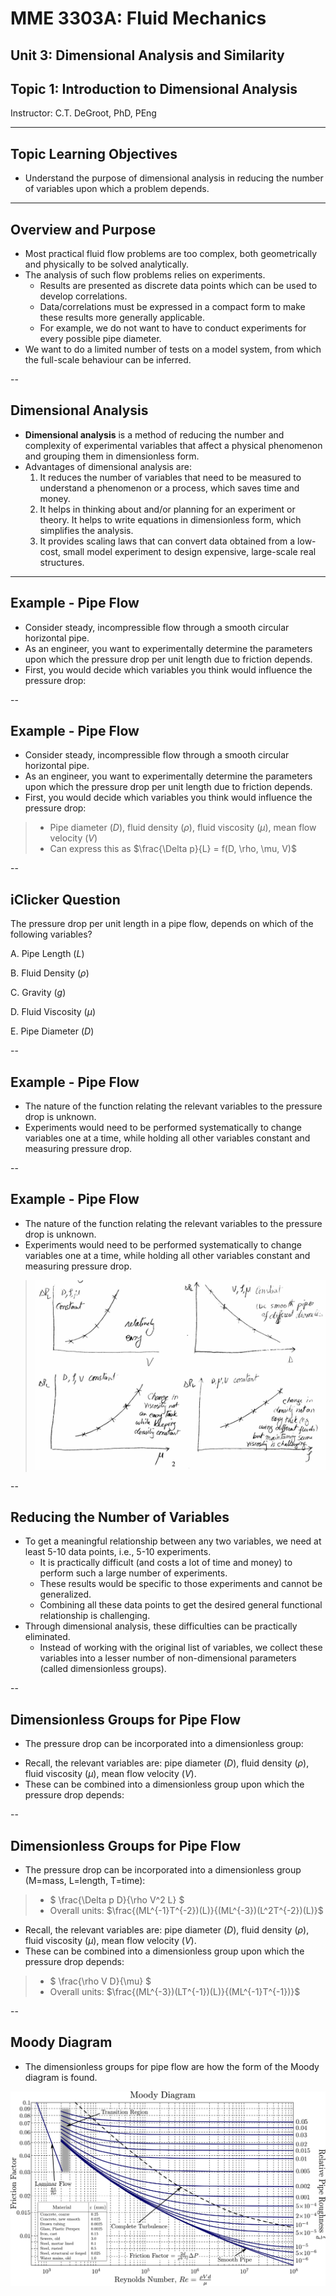 # MME 3303A: Fluid Mechanics  
## Unit 3: Dimensional Analysis and Similarity
## Topic 1: Introduction to Dimensional Analysis
Instructor: C.T. DeGroot, PhD, PEng  

---
<!-- Section 01: Unit Learning Objectives-->
## Topic Learning Objectives

- Understand the purpose of dimensional analysis in reducing the number of variables upon which a problem depends.

---
<!-- Section 02: Overview and Purpose-->
## Overview and Purpose

- Most practical fluid flow problems are too complex, both geometrically and physically
to be solved analytically.
- The analysis of such flow problems relies on experiments.
    - Results are presented as discrete data points which can be used to develop correlations.
    - Data/correlations must be expressed in a compact form to make these results more generally applicable.
    - For example, we do not want to have to conduct experiments for every possible pipe diameter.
- We want to do a limited number of tests on a model system, from which the full-scale behaviour can be inferred.

--
## Dimensional Analysis

- **Dimensional analysis** is a method of reducing the number and complexity of experimental variables that affect a physical phenomenon and grouping them in dimensionless form.
- Advantages of dimensional analysis are:
    1. It reduces the number of variables that need to be measured to understand a phenomenon or a process, which saves time and money.
    2. It helps in thinking about and/or planning for an experiment or theory. It helps to write equations in dimensionless form, which simplifies the analysis.
    3. It provides scaling laws that can convert data obtained from a low-cost, small model experiment to design expensive, large-scale real structures.

---
<!-- Section 03: Reducing the Number of Variables-->
<!-- .slide: class="student-only" -->
## Example - Pipe Flow

- Consider steady, incompressible flow through a smooth circular horizontal pipe.
- As an engineer, you want to experimentally determine the parameters upon which the pressure drop per unit length due to friction depends.
- First, you would decide which variables you think would influence the pressure drop:

<div class="annotation-space"></div>

--
<!-- .slide: class="instructor-only" -->
## Example - Pipe Flow

- Consider steady, incompressible flow through a smooth circular horizontal pipe.
- As an engineer, you want to experimentally determine the parameters upon which the pressure drop per unit length due to friction depends.
- First, you would decide which variables you think would influence the pressure drop:

>- Pipe diameter ($D$), fluid density ($\rho$), fluid viscosity ($\mu$), mean flow velocity ($V$)
>- Can express this as $\frac{\Delta p}{L} = f(D, \rho, \mu, V)$
<!-- .element: class="annotation-space" -->

-- 
<!-- .slide: class="instructor-only" -->
## iClicker Question

The pressure drop per unit length in a pipe flow, depends on which of the following variables?

A. Pipe Length ($L$)

B. Fluid Density ($\rho$)

C. Gravity ($g$)

D. Fluid Viscosity ($\mu$)

E. Pipe Diameter ($D$)

--
<!-- .slide: class="student-only" -->
## Example - Pipe Flow

- The nature of the function relating the relevant variables to the pressure drop is unknown.
- Experiments would need to be performed systematically to change variables one at a time, while holding all other variables constant and measuring pressure drop.

<div class="annotation-space"></div>

--
<!-- .slide: class="instructor-only" -->
## Example - Pipe Flow

- The nature of the function relating the relevant variables to the pressure drop is unknown.
- Experiments would need to be performed systematically to change variables one at a time, while holding all other variables constant and measuring pressure drop.

> <img src="img/pressure_plots.png" class="img-40vh" />
<!-- .element: class="annotation-space" -->

--
## Reducing the Number of Variables

- To get a meaningful relationship between any two variables, we need at least 5-10 data points, i.e., 5-10 experiments.
    - It is practically difficult (and costs a lot of time and money) to perform such a large number of experiments.
    - These results would be specific to those experiments and cannot be generalized.
    - Combining all these data points to get the desired general functional relationship is challenging.
- Through dimensional analysis, these difficulties can be practically eliminated.
    - Instead of working with the original list of variables, we collect these variables into a lesser number of non-dimensional parameters (called dimensionless groups).

--
<!-- .slide: class="student-only" -->
## Dimensionless Groups for Pipe Flow

- The pressure drop can be incorporated into a dimensionless group:

<div class="annotation-space"></div>

- Recall, the relevant variables are: pipe diameter ($D$), fluid density ($\rho$), fluid viscosity ($\mu$), mean flow velocity ($V$).
- These can be combined into a dimensionless group upon which the pressure drop depends:

<div class="annotation-space"></div>

--
<!-- .slide: class="instructor-only" -->
## Dimensionless Groups for Pipe Flow

- The pressure drop can be incorporated into a dimensionless group (M=mass, L=length, T=time):

>- $ \frac{\Delta p D}{\rho V^2 L} $
>- Overall units: $\frac{(ML^{-1}T^{-2})(L)}{(ML^{-3})(L^2T^{-2})(L)}$
<!-- .element: class="annotation-space" -->

- Recall, the relevant variables are: pipe diameter ($D$), fluid density ($\rho$), fluid viscosity ($\mu$), mean flow velocity ($V$).
- These can be combined into a dimensionless group upon which the pressure drop depends:

>- $ \frac{\rho V D}{\mu} $
>- Overall units: $\frac{(ML^{-3})(LT^{-1})(L)}{(ML^{-1}T^{-1})}$
<!-- .element: class="annotation-space" -->

--
## Moody Diagram

- The dimensionless groups for pipe flow are how the form of the Moody diagram is found.

<img src="img/Moody_EN.svg" class="img-60vh" />